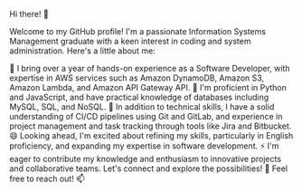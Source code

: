 Hi there! 👋

Welcome to my GitHub profile! I'm a passionate Information Systems Management graduate with a keen interest in coding and system administration. Here's a little about me:

🔭 I bring over a year of hands-on experience as a Software Developer, with expertise in AWS services such as Amazon DynamoDB, Amazon S3, Amazon Lambda, and Amazon API Gateway API.
🌱 I'm proficient in Python and JavaScript, and have practical knowledge of databases including MySQL, SQL, and NoSQL.
👯 In addition to technical skills, I have a solid understanding of CI/CD pipelines using Git and GitLab, and experience in project management and task tracking through tools like Jira and Bitbucket.
😄 Looking ahead, I'm excited about refining my skills, particularly in English proficiency, and expanding my expertise in software development.
⚡ I'm eager to contribute my knowledge and enthusiasm to innovative projects and collaborative teams. Let's connect and explore the possibilities! 🚀
Feel free to reach out! 📫
